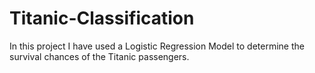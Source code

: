 # Titanic-Classification
In this project I have used a Logistic Regression Model to determine the survival chances of the Titanic passengers.
